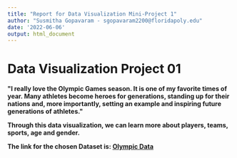```yaml
---
title: "Report for Data Visualization Mini-Project 1"
author: "Susmitha Gopavaram - sgopavaram2200@floridapoly.edu"
date: '2022-06-06'
output: html_document
---
```


# Data Visualization Project 01

**"I really love the Olympic Games season. It is one of my favorite times of year. Many athletes become heroes for generations, standing up for their nations and, more importantly, setting an example and inspiring future generations of athletes."**

**Through this data visualization, we can learn more about players, teams, sports, age and gender.**

**The link for the chosen Dataset is:
[Olympic Data ](https://github.com/susmithareddy-1996/dataviz_final_project/blob/main/data/Olympic%20Dataset.csv)**
